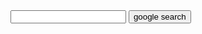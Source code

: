 <DOCTYPE html>
  <html lang= "en" data-color-mode="auto" data-light-theme="light" data-dark-theme="dark">
    <head>
      <title> search </title>
    </head>
    <body>
      <form action = "https://google.com/search">
        <input type ="text" / name"q">
         <input type="submit" value = "google search"
     </form>
     </body>
     </html>
    
   
